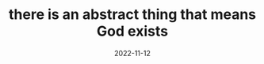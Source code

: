 ---
title: "there is an abstract thing that means God exists"
date: 2022-11-12
type: fragment
tags:
  - God Exists
  - fragment
---